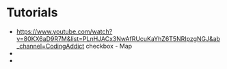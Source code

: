 # Tutorials

- https://www.youtube.com/watch?v=80KX6aD9R7M&list=PLnHJACx3NwAfRUcuKaYhZ6T5NRIpzgNGJ&ab_channel=CodingAddict
  checkbox - Map
- 
- 
